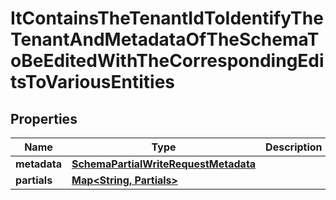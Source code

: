 

# ItContainsTheTenantIdToIdentifyTheTenantAndMetadataOfTheSchemaToBeEditedWithTheCorrespondingEditsToVariousEntities


## Properties

| Name | Type | Description | Notes |
|------------ | ------------- | ------------- | -------------|
|**metadata** | [**SchemaPartialWriteRequestMetadata**](SchemaPartialWriteRequestMetadata.md) |  |  [optional] |
|**partials** | [**Map&lt;String, Partials&gt;**](Partials.md) |  |  [optional] |




